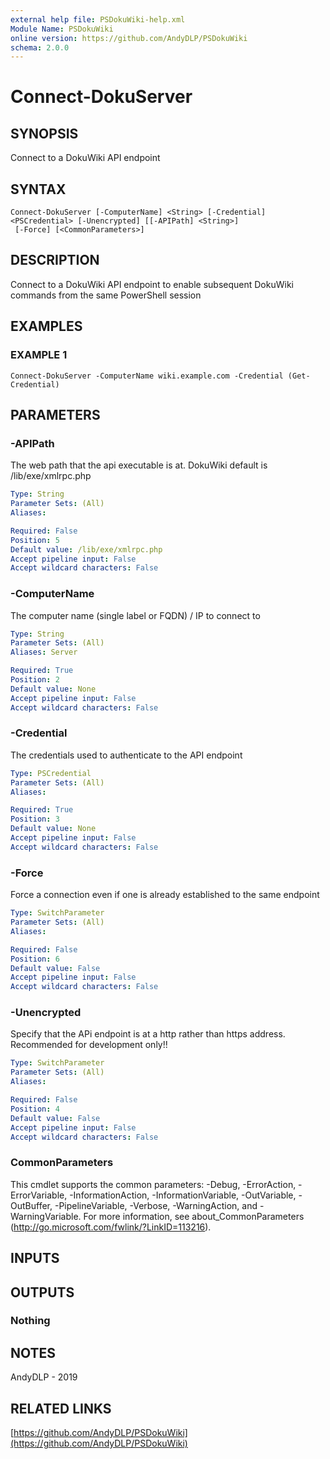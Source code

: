 ```yaml
---
external help file: PSDokuWiki-help.xml
Module Name: PSDokuWiki
online version: https://github.com/AndyDLP/PSDokuWiki
schema: 2.0.0
---
```


# Connect-DokuServer

## SYNOPSIS
Connect to a DokuWiki API endpoint

## SYNTAX

```
Connect-DokuServer [-ComputerName] <String> [-Credential] <PSCredential> [-Unencrypted] [[-APIPath] <String>]
 [-Force] [<CommonParameters>]
```

## DESCRIPTION
Connect to a DokuWiki API endpoint to enable subsequent DokuWiki commands from the same PowerShell session

## EXAMPLES

### EXAMPLE 1
```
Connect-DokuServer -ComputerName wiki.example.com -Credential (Get-Credential)
```

## PARAMETERS

### -APIPath
The web path that the api executable is at.
DokuWiki default is /lib/exe/xmlrpc.php

```yaml
Type: String
Parameter Sets: (All)
Aliases:

Required: False
Position: 5
Default value: /lib/exe/xmlrpc.php
Accept pipeline input: False
Accept wildcard characters: False
```

### -ComputerName
The computer name (single label or FQDN) / IP to connect to

```yaml
Type: String
Parameter Sets: (All)
Aliases: Server

Required: True
Position: 2
Default value: None
Accept pipeline input: False
Accept wildcard characters: False
```

### -Credential
The credentials used to authenticate to the API endpoint

```yaml
Type: PSCredential
Parameter Sets: (All)
Aliases:

Required: True
Position: 3
Default value: None
Accept pipeline input: False
Accept wildcard characters: False
```

### -Force
Force a connection even if one is already established to the same endpoint

```yaml
Type: SwitchParameter
Parameter Sets: (All)
Aliases:

Required: False
Position: 6
Default value: False
Accept pipeline input: False
Accept wildcard characters: False
```

### -Unencrypted
Specify that the APi endpoint is at a http rather than https address.
Recommended for development only!!

```yaml
Type: SwitchParameter
Parameter Sets: (All)
Aliases:

Required: False
Position: 4
Default value: False
Accept pipeline input: False
Accept wildcard characters: False
```

### CommonParameters
This cmdlet supports the common parameters: -Debug, -ErrorAction, -ErrorVariable, -InformationAction, -InformationVariable, -OutVariable, -OutBuffer, -PipelineVariable, -Verbose, -WarningAction, and -WarningVariable.
For more information, see about_CommonParameters (http://go.microsoft.com/fwlink/?LinkID=113216).

## INPUTS

## OUTPUTS

### Nothing
## NOTES
AndyDLP - 2019

## RELATED LINKS

[https://github.com/AndyDLP/PSDokuWiki](https://github.com/AndyDLP/PSDokuWiki)

